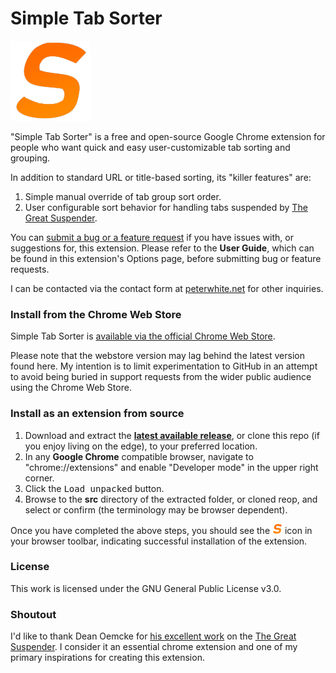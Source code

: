 # Simple Tab Sorter

<img src="src/img/128.png" width="128px"/>

"Simple Tab Sorter" is a free and open-source Google Chrome extension for people who want quick and easy user-customizable tab sorting and grouping.

In addition to standard URL or title-based sorting, its "killer features" are:

1. Simple manual override of tab group sort order.
2. User configurable sort behavior for handling tabs suspended by [The Great Suspender](https://chrome.google.com/webstore/detail/the-great-suspender/klbibkeccnjlkjkiokjodocebajanakg).

You can [submit a bug or a feature request](https://github.com/pwhite2/simple-tab-sorter/issues/) if you have issues with, or suggestions for, this extension. Please refer to the **User Guide**, which can be found in this extension's Options page, before submitting bug or feature requests.

I can be contacted via the contact form at [peterwhite.net](https://peterwhite.net) for other inquiries.

### Install from the Chrome Web Store

Simple Tab Sorter is [available via the official Chrome Web Store](https://chrome.google.com/webstore/detail/simple-tab-sorter/cgfpgnepljlgenjclbekbjdlgcodfmjp).

Please note that the webstore version may lag behind the latest version found here. My intention is to limit experimentation to GitHub in an attempt to avoid being buried in support requests from the wider public audience using the Chrome Web Store.

### Install as an extension from source

1. Download and extract the **[latest available release](https://github.com/pwhite2/simple-tab-sorter/releases)**, or clone this repo (if you enjoy living on the edge), to your preferred location.
2. In any **Google Chrome** compatible browser, navigate to "chrome://extensions" and enable "Developer mode" in the upper right corner.
3. Click the <kbd>Load unpacked</kbd> button.
4. Browse to the **src** directory of the extracted folder, or cloned reop, and select or confirm (the terminology may be browser dependent).

Once you have completed the above steps, you should see the <img src="src/img/128.png" width="16px"/> icon in your browser toolbar, indicating successful installation of the extension.

### License

This work is licensed under the GNU General Public License v3.0.

### Shoutout

I'd like to thank Dean Oemcke for [his excellent work](https://github.com/deanoemcke/thegreatsuspender) on the [The Great Suspender](https://chrome.google.com/webstore/detail/the-great-suspender/klbibkeccnjlkjkiokjodocebajanakg). I consider it an essential chrome extension and one of my primary inspirations for creating this extension.
